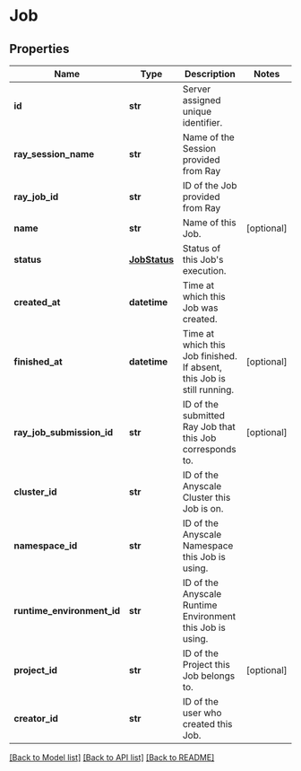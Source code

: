 # Job

## Properties
Name | Type | Description | Notes
------------ | ------------- | ------------- | -------------
**id** | **str** | Server assigned unique identifier. | 
**ray_session_name** | **str** | Name of the Session provided from Ray | 
**ray_job_id** | **str** | ID of the Job provided from Ray | 
**name** | **str** | Name of this Job. | [optional] 
**status** | [**JobStatus**](JobStatus.md) | Status of this Job&#39;s execution. | 
**created_at** | **datetime** | Time at which this Job was created. | 
**finished_at** | **datetime** | Time at which this Job finished. If absent, this Job is still running. | [optional] 
**ray_job_submission_id** | **str** | ID of the submitted Ray Job that this Job corresponds to. | [optional] 
**cluster_id** | **str** | ID of the Anyscale Cluster this Job is on. | 
**namespace_id** | **str** | ID of the Anyscale Namespace this Job is using. | 
**runtime_environment_id** | **str** | ID of the Anyscale Runtime Environment this Job is using. | 
**project_id** | **str** | ID of the Project this Job belongs to. | [optional] 
**creator_id** | **str** | ID of the user who created this Job. | 

[[Back to Model list]](../README.md#documentation-for-models) [[Back to API list]](../README.md#documentation-for-api-endpoints) [[Back to README]](../README.md)


